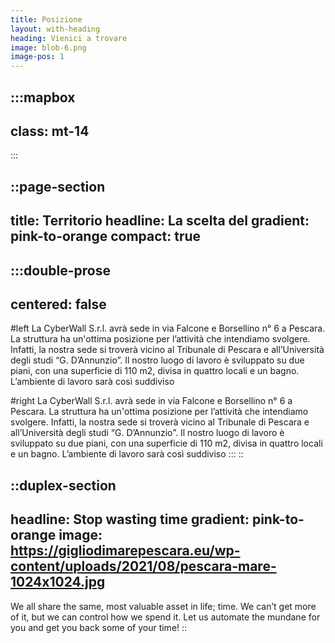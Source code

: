 ```yaml
---
title: Posizione
layout: with-heading
heading: Vienici a trovare
image: blob-6.png
image-pos: 1
---
```


:::mapbox
---
class: mt-14
---
:::

::page-section
---
title: Territorio
headline: La scelta del
gradient: pink-to-orange
compact: true
---
  :::double-prose
  ---
  centered: false
  ---
  #left
  La CyberWall S.r.l. avrà sede in via Falcone
  e Borsellino n° 6 a Pescara. La struttura ha
  un'ottima posizione per l’attività che
  intendiamo svolgere. Infatti, la nostra sede si
  troverà vicino al Tribunale di Pescara e
  all’Università degli studi “G. D’Annunzio”. Il
  nostro luogo di lavoro è sviluppato su due
  piani, con una superficie di 110 m2, divisa in
  quattro locali e un bagno. L’ambiente di
  lavoro sarà così suddiviso

  #right
  La CyberWall S.r.l. avrà sede in via Falcone
  e Borsellino n° 6 a Pescara. La struttura ha
  un'ottima posizione per l’attività che
  intendiamo svolgere. Infatti, la nostra sede si
  troverà vicino al Tribunale di Pescara e
  all’Università degli studi “G. D’Annunzio”. Il
  nostro luogo di lavoro è sviluppato su due
  piani, con una superficie di 110 m2, divisa in
  quattro locali e un bagno. L’ambiente di
  lavoro sarà così suddiviso
  :::
::
  
::duplex-section
---
headline: Stop wasting time
gradient: pink-to-orange
image: https://gigliodimarepescara.eu/wp-content/uploads/2021/08/pescara-mare-1024x1024.jpg
---
We all share the same, most valuable asset in life; time. We can’t get more of it, but we can control how we spend it. Let us automate the mundane for you and get you back some of your time!
::